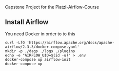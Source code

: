 Capstone Project for the Platzi-Airflow-Course
## Install Airflow
You need Docker in order to to this
```
curl -LfO 'https://airflow.apache.org/docs/apache-airflow/2.3.3/docker-compose.yaml'
mkdir -p ./dags ./logs ./plugins
echo -e "AIRFLOW_UID=$(id -u)" > .env
docker-compose up airflow-init
docker-compose up
```